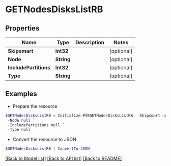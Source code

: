 # GETNodesDisksListRB
## Properties

Name | Type | Description | Notes
------------ | ------------- | ------------- | -------------
**Skipsmart** | **Int32** |  | [optional] 
**Node** | **String** |  | [optional] 
**IncludePartitions** | **Int32** |  | [optional] 
**Type** | **String** |  | [optional] 

## Examples

- Prepare the resource
```powershell
$GETNodesDisksListRB = Initialize-PVEGETNodesDisksListRB  -Skipsmart null `
 -Node null `
 -IncludePartitions null `
 -Type null
```

- Convert the resource to JSON
```powershell
$GETNodesDisksListRB | ConvertTo-JSON
```

[[Back to Model list]](../README.md#documentation-for-models) [[Back to API list]](../README.md#documentation-for-api-endpoints) [[Back to README]](../README.md)

